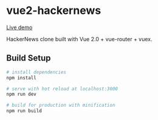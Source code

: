 # vue2-hackernews

[Live demo](https://ihaichao.github.io/vue2-hackernews/#/)

HackerNews clone built with Vue 2.0 + vue-router + vuex.

## Build Setup

``` bash
# install dependencies
npm install

# serve with hot reload at localhost:3000
npm run dev

# build for production with minification
npm run build
```



